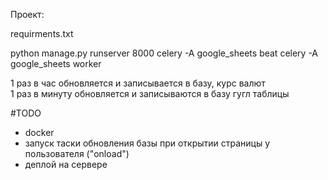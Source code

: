 Проект:

requirments.txt

python manage.py runserver 8000
celery -A google_sheets beat
celery -A google_sheets worker

1 раз в час обновляется и записывается в базу, курс валют<br>
1 раз в минуту обновляется и записываются в базу гугл таблицы

#TODO
- docker
- запуск таски обновления базы при открытии страницы у пользователя ("onload")
- деплой на сервере


